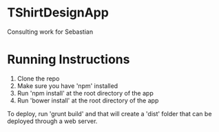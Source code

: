 TShirtDesignApp
===============

Consulting work for Sebastian

Running Instructions
====================

1) Clone the repo
2) Make sure you have 'npm' installed
3) Run 'npm install' at the root directory of the app
4) Run 'bower install' at the root directory of the app

To deploy, run 'grunt build' and that will create a 'dist' folder that can be
deployed through a web server.
